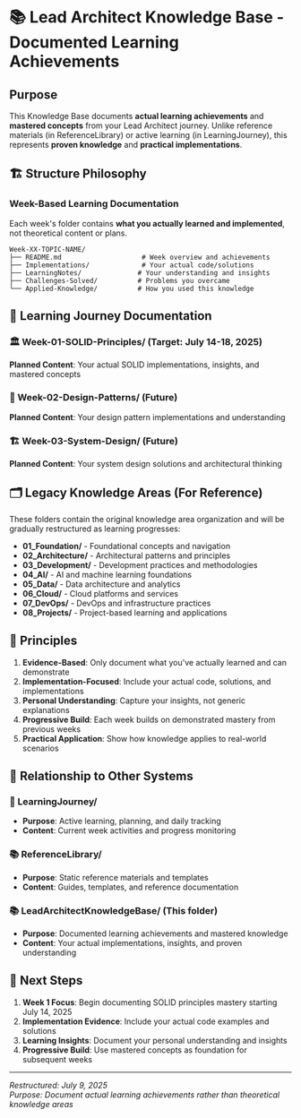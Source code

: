 # 📚 Lead Architect Knowledge Base - Documented Learning Achievements

## Purpose

This Knowledge Base documents **actual learning achievements** and **mastered concepts** from your Lead Architect journey. Unlike reference materials (in ReferenceLibrary) or active learning (in LearningJourney), this represents **proven knowledge** and **practical implementations**.

## 🏗️ Structure Philosophy

### **Week-Based Learning Documentation**

Each week's folder contains **what you actually learned and implemented**, not theoretical content or plans.

```text
Week-XX-TOPIC-NAME/
├── README.md                    # Week overview and achievements
├── Implementations/             # Your actual code/solutions
├── LearningNotes/              # Your understanding and insights
├── Challenges-Solved/          # Problems you overcame
└── Applied-Knowledge/          # How you used this knowledge
```

## 📅 Learning Journey Documentation

### **🏛️ Week-01-SOLID-Principles/** (Target: July 14-18, 2025)

**Planned Content**: Your actual SOLID implementations, insights, and mastered concepts

### **🔧 Week-02-Design-Patterns/** (Future)

**Planned Content**: Your design pattern implementations and understanding

### **🏗️ Week-03-System-Design/** (Future)

**Planned Content**: Your system design solutions and architectural thinking

## 🗂️ Legacy Knowledge Areas (For Reference)

These folders contain the original knowledge area organization and will be gradually restructured as learning progresses:

- **01_Foundation/** - Foundational concepts and navigation
- **02_Architecture/** - Architectural patterns and principles
- **03_Development/** - Development practices and methodologies
- **04_AI/** - AI and machine learning foundations
- **05_Data/** - Data architecture and analytics
- **06_Cloud/** - Cloud platforms and services
- **07_DevOps/** - DevOps and infrastructure practices
- **08_Projects/** - Project-based learning and applications

## 🎯 Principles

1. **Evidence-Based**: Only document what you've actually learned and can demonstrate
2. **Implementation-Focused**: Include your actual code, solutions, and implementations
3. **Personal Understanding**: Capture your insights, not generic explanations
4. **Progressive Build**: Each week builds on demonstrated mastery from previous weeks
5. **Practical Application**: Show how knowledge applies to real-world scenarios

## 🔄 Relationship to Other Systems

### **🎯 LearningJourney/**

- **Purpose**: Active learning, planning, and daily tracking
- **Content**: Current week activities and progress monitoring

### **📚 ReferenceLibrary/**

- **Purpose**: Static reference materials and templates
- **Content**: Guides, templates, and reference documentation

### **📚 LeadArchitectKnowledgeBase/** (This folder)

- **Purpose**: Documented learning achievements and mastered knowledge
- **Content**: Your actual implementations, insights, and proven understanding

## 🚀 Next Steps

1. **Week 1 Focus**: Begin documenting SOLID principles mastery starting July 14, 2025
2. **Implementation Evidence**: Include your actual code examples and solutions
3. **Learning Insights**: Document your personal understanding and insights
4. **Progressive Build**: Use mastered concepts as foundation for subsequent weeks

---

_Restructured: July 9, 2025_  
_Purpose: Document actual learning achievements rather than theoretical knowledge areas_
